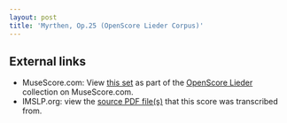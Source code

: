 ```yaml
---
layout: post
title: 'Myrthen, Op.25 (OpenScore Lieder Corpus)'
---
```


## External links

- MuseScore.com: View [this set] as part of the [OpenScore Lieder] collection on MuseScore.com.
- IMSLP.org: view the [source PDF file(s)][IMSLP] that this score was transcribed from.

[IMSLP]: https://imslp.org/wiki/Special:ReverseLookup/270905
[this set]: https://musescore.com/openscore-lieder-corpus/sets/5109331
[OpenScore Lieder]: https://musescore.com/openscore-lieder-corpus
